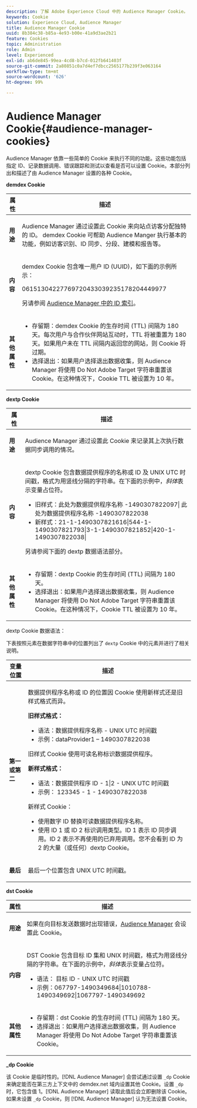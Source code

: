 ```yaml
---
description: 了解 Adobe Experience Cloud 中的 Audience Manager Cookie。
keywords: Cookie
solution: Experience Cloud, Audience Manager
title: Audience Manager Cookie
uuid: 8b384c38-b85a-4e93-b00e-41a9d3ae2b21
feature: Cookies
topic: Administration
role: Admin
level: Experienced
exl-id: ab6de845-99ea-4cd8-b7cd-012fb641403f
source-git-commit: 2a80851c0a7d4ef7dbcc2565177b239f3e063164
workflow-type: tm+mt
source-wordcount: '626'
ht-degree: 99%

---
```


# Audience Manager Cookie{#audience-manager-cookies}

Audience Manager 依靠一些简单的 Cookie 来执行不同的功能。这些功能包括指定 ID、记录数据调用、错误跟踪和测试以查看是否可以设置 Cookie。本部分列出和描述了由 Audience Manager 设置的各种 Cookie。

**demdex Cookie**

<table id="table_1CCF7EA2BC9E421F8DEECA5F611E33F6"> 
 <thead> 
  <tr> 
   <th colname="col1" class="entry"> 属性 </th> 
   <th colname="col2" class="entry"> 描述 </th> 
  </tr> 
 </thead>
 <tbody> 
  <tr> 
   <td colname="col1"> <p> <b>用途</b> </p> </td> 
   <td colname="col2"> <p> <span class="keyword">Audience Manager</span> 通过设置此 Cookie 来向站点访客分配独特的 ID。<span class="wintitle"> demdex </span> Cookie 可帮助 <span class="keyword"> Audience Manger </span> 执行基本的功能，例如访客识别、ID 同步、分段、建模和报告等。 </p> </td> 
  </tr> 
  <tr> 
   <td colname="col1"> <p> <b>内容</b> </p> </td> 
   <td colname="col2"> <p><span class="wintitle">demdex</span> Cookie 包含唯一用户 ID (UUID)，如下面的示例所示： </p> <p> <span class="codeph"> 06151304227769720433039235178204449977 </span> </p> <p>另请参阅 <a href="https://experienceleague.adobe.com/docs/audience-manager/user-guide/reference/ids-in-aam.html" format="https" scope="external">Audience Manager 中的 ID 索引</a>。 </p> </td> 
  </tr> 
  <tr> 
   <td colname="col1"> <p> <b>其他属性</b> </p> </td> 
   <td colname="col2"> <p> 
     <ul id="ul_11291DA87C5045E880034E06C863BCDA"> 
      <li id="li_40C30A06A12449A4A8748621223CA71B">存留期：<span class="wintitle">demdex</span> Cookie 的生存时间 (TTL) 间隔为 180 天。每次用户与合作伙伴网站互动时，TTL 将被重置为 180 天。如果用户未在 TTL 间隔内返回您的网站，则 Cookie 将过期。 </li> 
      <li id="li_A589EDA2198249829207A183872EF1FF">选择退出：如果用户选择退出数据收集，则 <span class="keyword">Audience Manager</span> 将使用 <span class="codeph">Do Not Adobe Target</span> 字符串重置该 Cookie。在这种情况下，Cookie TTL 被设置为 10 年。 </li> 
     </ul> </p> </td> 
  </tr> 
 </tbody> 
</table>

**dextp Cookie**

<table id="table_7343C9C9ADD24D3FA693ECC76E4A4045"> 
 <thead> 
  <tr> 
   <th colname="col1" class="entry"> 属性 </th> 
   <th colname="col2" class="entry"> 描述 </th> 
  </tr> 
 </thead>
 <tbody> 
  <tr> 
   <td colname="col1"> <p> <b>用途</b> </p> </td> 
   <td colname="col2"> <p> <span class="keyword">Audience Manager</span> 通过设置此 Cookie 来记录其上次执行数据同步调用的情况。 </p> </td> 
  </tr> 
  <tr> 
   <td colname="col1"> <p> <b>内容</b> </p> </td> 
   <td colname="col2"> <p><span class="wintitle">dextp</span> Cookie 包含数据提供程序的名称或 ID 及 UNIX UTC 时间戳，格式为用竖线分隔的字符串。在下面的示例中，<i>斜体</i>表示变量占位符。 </p> <p> 
     <ul id="ul_80D0BC3FCF06470991E12712401D784A"> 
      <li id="li_03747A433CEB4756A26CD866E716B89D">旧样式：<span class="codeph"><span class="varname">此处为数据提供程序名称 </span>-1490307822097|<span class="varname"> 此处为数据提供程序名称 </span>-1490307822038</span> </li> 
      <li id="li_79E7000E82DB4ADA9E9887B017343B2D">新样式：<span class="codeph">21-1-1490307821616|544-1-1490307821793|3-1-1490307821852|420-1-1490307822038| </span> </li> 
     </ul> </p> <p>另请参阅下面的 dextp 数据语法部分。 </p> </td> 
  </tr> 
  <tr> 
   <td colname="col1"> <p> <b>其他属性</b> </p> </td> 
   <td colname="col2"> <p> 
     <ul id="ul_4922AC2CD55D4C888A6FBEB22F8B889B"> 
      <li id="li_91A68C44E53840379C2ACDED25468735">存留期：<span class="wintitle">dextp</span> Cookie 的生存时间 (TTL) 间隔为 180 天。 </li> 
      <li id="li_6B8C674EFAAC4DABA0A640CF29247F99">选择退出：如果用户选择退出数据收集，则 <span class="keyword">Audience Manager</span> 将使用 <span class="codeph">Do Not Adobe Target</span> 字符串重置该 Cookie。在这种情况下，Cookie TTL 被设置为 10 年。 </li> 
     </ul> </p> </td> 
  </tr> 
 </tbody> 
</table>

dextp Cookie 数据语法：

下表按照元素在数据字符串中的位置列出了 `dextp` Cookie 中的元素并进行了相关说明。

<table id="table_BE00604B97F24F5A94AA4F566063D785"> 
 <thead> 
  <tr> 
   <th colname="col1" class="entry"> 变量位置 </th> 
   <th colname="col2" class="entry"> 描述 </th> 
  </tr> 
 </thead>
 <tbody> 
  <tr> 
   <td colname="col1"> <p> <b>第一或第二</b> </p> </td> 
   <td colname="col2"> <p>数据提供程序名称或 ID 的位置因 Cookie 使用新样式还是旧样式格式而异。 </p> <p> <b>旧样式格式：</b> </p> <p> 
     <ul id="ul_5BFBF40E3FE849CA859030F2D070FDF6"> 
      <li id="li_E8F4DC0CB15B472ABE9892B3A61D7F77">语法：<span class="codeph"><span class="varname">数据提供程序名称 </span> - <span class="varname"> UNIX UTC 时间戳 </span> </span> </li> 
      <li id="li_7CD8B101156140F49EA97B18E9591402">示例：<span class="codeph">dataProvider1 – 1490307822038 </span> </li> 
     </ul> </p> <p>旧样式 Cookie 使用可读名称标识数据提供程序。 </p> <p> <b>新样式格式：</b> </p> <p> 
     <ul id="ul_AC6225CA781746148C125F21DFED1ED9"> 
      <li id="li_29C4B52E398B4EA28944980A15B05A57">语法：<span class="codeph"><span class="varname">数据提供程序 ID </span> - 1|2 - <span class="varname"> UNIX UTC 时间戳 </span> </span> </li> 
      <li id="li_3BF30CA5FED242DF96E0B54AFC64B06F">示例：<span class="codeph"> 123345 - 1 - 1490307822038 </span> </li> 
     </ul> </p> <p>新样式 Cookie： </p> <p> 
     <ul id="ul_F05A91A455FA44C7A71186C0C9E31630"> 
      <li id="li_A8C9638173684359BABC4207845A4F48">使用数字 ID 替换可读数据提供程序名称。 </li> 
      <li id="li_28F1E2DB24904E53BE9718AD788CE61E">使用 ID 1 或 ID 2 标识调用类型。ID 1 表示 ID 同步调用。ID 2 表示不再使用的已弃用调用。您不会看到 ID 为 2 的大量（或任何）dextp Cookie。 </li> 
     </ul> </p> </td> 
  </tr> 
  <tr> 
   <td colname="col1"> <p> <b>最后</b> </p> </td> 
   <td colname="col2"> <p>最后一个位置包含 UNIX UTC 时间戳。 </p> </td> 
  </tr> 
 </tbody> 
</table>

**dst Cookie**

<table id="table_83AE9B6350C6408BAECD9FCF33022B98"> 
 <thead> 
  <tr> 
   <th colname="col1" class="entry"> 属性 </th> 
   <th colname="col2" class="entry"> 描述 </th> 
  </tr> 
 </thead>
 <tbody> 
  <tr> 
   <td colname="col1"> <p> <b>用途</b> </p> </td> 
   <td colname="col2"> <p> 如果在向<span class="keyword">目标</span>发送数据时出现错误，<a href="https://experienceleague.adobe.com/docs/audience-manager/user-guide/features/destinations/destinations.html" format="https" scope="external">Audience Manager</a> 会设置此 Cookie。 </p> </td> 
  </tr> 
  <tr> 
   <td colname="col1"> <p> <b>内容</b> </p> </td> 
   <td colname="col2"> <p> <span class="wintitle">DST</span> Cookie 包含目标 ID 集和 UNIX 时间戳，格式为用竖线分隔的字符串。在下面的示例中，<i>斜体</i>表示变量占位符。 </p> <p> 
     <ul id="ul_CE98076A02DA413486C1D341E9806889"> 
      <li id="li_850209D956644749B98C7A208C825C15">语法：<span class="codeph"> <span class="varname"> 目标 ID </span> - <span class="varname"> UNIX UTC 时间戳 </span> </span> </li> 
      <li id="li_4A22152C70844733982230EBF7B9EB78">示例：<span class="codeph">067797-1490349684|1010788-1490349692|1067797-1490349692 </span> </li> 
     </ul> </p> </td> 
  </tr> 
  <tr> 
   <td colname="col1"> <p> <b>其他属性</b> </p> </td> 
   <td colname="col2"> <p> 
     <ul id="ul_5D13DD701B484B51BF2808A69A919106"> 
      <li id="li_4E665114C63246FBA32A4E19984D2693">存留期：<span class="wintitle">dst</span> Cookie 的生存时间 (TTL) 间隔为 180 天。 </li> 
      <li id="li_A682B566704F43D2AB72487EFF212474">选择退出：如果用户选择退出数据收集，则 <span class="keyword">Audience Manager</span> 将使用 <span class="codeph">Do Not Adobe Target</span> 字符串重置该 Cookie。 </li> 
     </ul> </p> </td> 
  </tr> 
 </tbody> 
</table>

**_dp Cookie**

该 Cookie 是临时性的。[!DNL Audience Manager] 会尝试通过设置 `_dp` Cookie 来确定能否在第三方上下文中的 demdex.net 域内设置其他 Cookie。设置 `_dp` 时，它包含值 1。[!DNL Audience Manager] 读取此值后会立即删除该 Cookie。如果未设置 `_dp` Cookie，则 [!DNL Audience Manager] 认为无法设置 Cookie。
